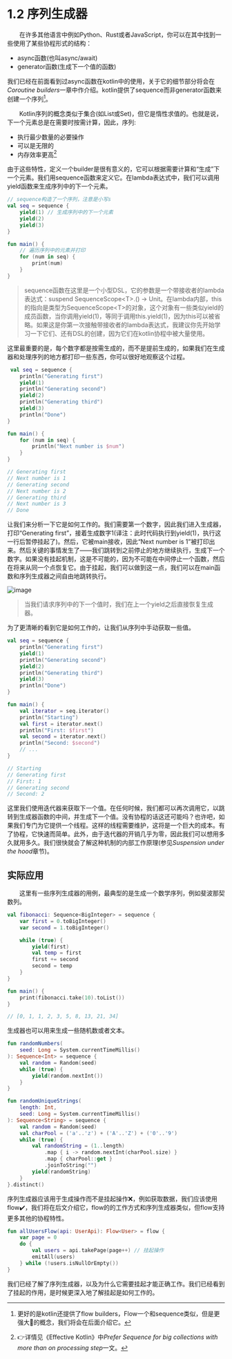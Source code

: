# 1.2 序列生成器
&emsp;&emsp;在许多其他语言中例如Python、Rust或者JavaScript，你可以在其中找到一些使用了某些协程形式的结构：
 - async函数(也叫async/await)
 - generator函数(生成下一个值的函数)

我们已经在前面看到过async函数在kotlin中的使用，关于它的细节部分将会在*Coroutine builders*一章中作介绍。kotlin提供了sequence而非generator函数来创建一个序列[^1]。

&emsp;&emsp;Kotlin序列的概念类似于集合(如List或Set)，但它是惰性求值的。也就是说，下一个元素总是在需要时按需计算，因此，序列:
- 执行最少数量的必要操作
- 可以是无限的
- 内存效率更高[^2]

由于这些特性，定义一个builder是很有意义的，它可以根据需要计算和“生成”下一个元素。我们用sequence函数来定义它。在lambda表达式中，我们可以调用yield函数来生成序列中的下一个元素。
```kotlin
// sequence构造了一个序列，注意是小写s
val seq = sequence {
    yield(1) // 生成序列中的下一个元素
    yield(2)
    yield(3)
}

fun main() {
    // 遍历序列中的元素并打印
    for (num in seq) {
        print(num)
    }
}
```
> sequence函数在这里是一个小型DSL，它的参数是一个带接收者的lambda表达式：suspend SequenceScope<T\>.() -\> Unit。在lambda内部，this的指向是类型为SequenceScope<T\>的对象，这个对象有一些类似yield的成员函数，当你调用yield(1)，等同于调用this.yield(1)，因为this可以被省略。如果这是你第一次接触带接收者的lambda表达式，我建议你先开始学习一下它们、还有DSL的创建，因为它们在kotlin协程中被大量使用。

这里最重要的是，每个数字都是按需生成的，而不是提前生成的，如果我们在生成器和处理序列的地方都打印一些东西，你可以很好地观察这个过程。
```kotlin
 val seq = sequence {
    println("Generating first")
    yield(1)
    println("Generating second")
    yield(2)
    println("Generating third")
    yield(3)
    println("Done")
}

fun main() {
    for (num in seq) {
        println("Next number is $num")
    }
}

// Generating first
// Next number is 1
// Generating second
// Next number is 2
// Generating third
// Next number is 3
// Done
```
让我们来分析一下它是如何工作的。我们需要第一个数字，因此我们进入生成器，打印“Generating first”，接着生成数字1(译注：此时代码执行到yield(1)，执行这一行后暂停挂起了)。然后，它被main接收，因此“Next number is 1”被打印出来。然后关键的事情发生了——我们跳转到之前停止的地方继续执行，生成下一个数字。如果没有挂起机制，这是不可能的，因为不可能在中间停止一个函数，然后在将来从同一个点恢复它。由于挂起，我们可以做到这一点，我们可以在main函数和序列生成器之间自由地跳转执行。

![image](https://user-images.githubusercontent.com/19266436/187365431-0feaf472-24f1-47f7-ae79-337c4f9a0543.png)
> 当我们请求序列中的下一个值时，我们在上一个yield之后直接恢复生成器。
 
为了更清晰的看到它是如何工作的，让我们从序列中手动获取一些值。
```kotlin
val seq = sequence {
    println("Generating first")
    yield(1)
    println("Generating second")
    yield(2)
    println("Generating third")
    yield(3)
    println("Done")
}

fun main() {
    val iterator = seq.iterator()
    println("Starting")
    val first = iterator.next()
    println("First: $first")
    val second = iterator.next()
    println("Second: $second")
    // ...
}

// Starting
// Generating first
// First: 1
// Generating second
// Second: 2
```
这里我们使用迭代器来获取下一个值。在任何时候，我们都可以再次调用它，以跳转到生成器函数的中间，并生成下一个值。没有协程的话这还可能吗？也许吧，如果我们专门为它提供一个线程。这样的线程需要维护，这将是一个巨大的成本。有了协程，它快速而简单。此外，由于迭代器的开销几乎为零，因此我们可以想用多久就用多久。我们很快就会了解这种机制的内部工作原理(参见*Suspension under the hood*章节)。

## 实际应用
&emsp;&emsp;这里有一些序列生成器的用例，最典型的是生成一个数学序列，例如斐波那契数列。
```kotlin
val fibonacci: Sequence<BigInteger> = sequence {
    var first = 0.toBigInteger()
    var second = 1.toBigInteger()

    while (true) {
        yield(first)
        val temp = first
        first += second
        second = temp
    }
}

fun main() {
    print(fibonacci.take(10).toList())
}

// [0, 1, 1, 2, 3, 5, 8, 13, 21, 34]
```
生成器也可以用来生成一些随机数或者文本。
```kotlin
fun randomNumbers(
    seed: Long = System.currentTimeMillis()
): Sequence<Int> = sequence {
    val random = Random(seed)
    while (true) {
        yield(random.nextInt())
    }
}

fun randomUniqueStrings(
    length: Int, 
    seed: Long = System.currentTimeMillis()
): Sequence<String> = sequence {
    val random = Random(seed)
    val charPool = ('a'..'z') + ('A'..'Z') + ('0'..'9')
    while (true) {
        val randomString = (1..length)
            .map { i -> random.nextInt(charPool.size) }
            .map { charPool::get }
            .joinToString("")
        yield(randomString)
    }
}.distinct()
```
序列生成器应该用于生成操作而不是挂起操作:x:，例如获取数据，我们应该使用flow:heavy_check_mark:，我们将在后文介绍它，flow的的工作方式和序列生成器类似，但flow支持更多其他的协程特性。
```kotlin
fun allUsersFlow(api: UserApi): Flow<User> = flow {
    var page = 0
    do {
        val users = api.takePage(page++) // 挂起操作
        emitAll(users)
    } while (!users.isNullOrEmpty())
}
```
我们已经了解了序列生成器，以及为什么它需要挂起才能正确工作。我们已经看到了挂起的作用，是时候更深入地了解挂起是如何工作的。


[^1]: 更好的是kotlin还提供了flow builders，Flow一个和sequence类似，但是更强大:muscle:的概念，我们将会在后面介绍它。
[^2]: :point_right:详情见《Effective Kotlin》中*Prefer Sequence for big collections with more than on processing step*一文。

